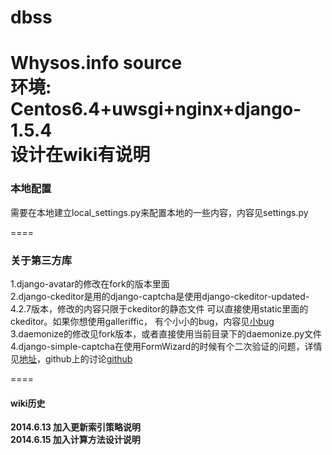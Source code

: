 dbss
====
Whysos.info source    
环境: Centos6.4+uwsgi+nginx+django-1.5.4    
**设计在wiki有说明**    
=====
### 本地配置
需要在本地建立local_settings.py来配置本地的一些内容，内容见settings.py     

====
### 关于第三方库        
1.django-avatar的修改在fork的版本里面    
2.django-ckeditor是用的django-captcha是使用django-ckeditor-updated-4.2.7版本，修改的内容只限于ckeditor的静态文件 可以直接使用static里面的ckeditor。如果你想使用galleriffic， 有个小小的bug，内容见[小bug](https://github.com/shaunsephton/django-ckeditor/issues/106)      
3.daemonize的修改见fork版本，或者直接使用当前目录下的daemonize.py文件     
4.django-simple-captcha在使用FormWizard的时候有个二次验证的问题，详情见[地址](http://blog.csdn.net/a_9884108/article/details/18795249)，github上的讨论[github](https://github.com/mbi/django-simple-captcha/issues/6)

====
#### wiki历史     
**2014.6.13 加入更新索引策略说明**      
**2014.6.15 加入计算方法设计说明**     
